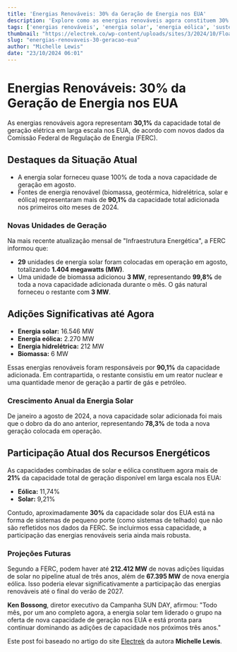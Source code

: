 ```yaml
---
title: 'Energias Renováveis: 30% da Geração de Energia nos EUA'
description: 'Explore como as energias renováveis agora constituem 30% da capacidade de geração de energia nos EUA, com um destaque especial para a energia solar e eólica.'
tags: ['energias renováveis', 'energia solar', 'energia eólica', 'sustentabilidade']
thumbnail: "https://electrek.co/wp-content/uploads/sites/3/2024/10/Floating-solar-Utah.jpg?quality=82&strip=all&w=1600"
slug: "energias-renovaveis-30-geracao-eua"
author: "Michelle Lewis"
date: "23/10/2024 06:01"
---
```


# Energias Renováveis: 30% da Geração de Energia nos EUA

As energias renováveis agora representam **30,1%** da capacidade total de geração elétrica em larga escala nos EUA, de acordo com novos dados da Comissão Federal de Regulação de Energia (FERC).

## Destaques da Situação Atual
- A energia solar forneceu quase 100% de toda a nova capacidade de geração em agosto.
- Fontes de energia renovável (biomassa, geotérmica, hidrelétrica, solar e eólica) representaram mais de **90,1%** da capacidade total adicionada nos primeiros oito meses de 2024.

### Novas Unidades de Geração
Na mais recente atualização mensal de "Infraestrutura Energética", a FERC informou que:
- **29** unidades de energia solar foram colocadas em operação em agosto, totalizando **1.404 megawatts (MW)**.
- Uma unidade de biomassa adicionou **3 MW**, representando **99,8%** de toda a nova capacidade adicionada durante o mês. O gás natural forneceu o restante com **3 MW**.

## Adições Significativas até Agora
- **Energia solar:** 16.546 MW
- **Energia eólica:** 2.270 MW
- **Energia hidrelétrica:** 212 MW
- **Biomassa:** 6 MW

Essas energias renováveis foram responsáveis por **90,1%** da capacidade adicionada. Em contrapartida, o restante consistiu em um reator nuclear e uma quantidade menor de geração a partir de gás e petróleo.

### Crescimento Anual da Energia Solar
De janeiro a agosto de 2024, a nova capacidade solar adicionada foi mais que o dobro da do ano anterior, representando **78,3%** de toda a nova geração colocada em operação.

## Participação Atual dos Recursos Energéticos
As capacidades combinadas de solar e eólica constituem agora mais de **21%** da capacidade total de geração disponível em larga escala nos EUA:
- **Eólica:** 11,74%
- **Solar:** 9,21%

Contudo, aproximadamente **30%** da capacidade solar dos EUA está na forma de sistemas de pequeno porte (como sistemas de telhado) que não são refletidos nos dados da FERC. Se incluirmos essa capacidade, a participação das energias renováveis seria ainda mais robusta.

### Projeções Futuras
Segundo a FERC, podem haver até **212.412 MW** de novas adições líquidas de solar no pipeline atual de três anos, além de **67.395 MW** de nova energia eólica. Isso poderia elevar significativamente a participação das energias renováveis até o final do verão de 2027.

**Ken Bossong**, diretor executivo da Campanha SUN DAY, afirmou: "Todo mês, por um ano completo agora, a energia solar tem liderado o grupo na oferta de nova capacidade de geração nos EUA e está pronta para continuar dominando as adições de capacidade nos próximos três anos."

Este post foi baseado no artigo do site [Electrek](https://electrek.co/2024/10/22/renewables-30-percent-us-utility-scale-generating-capacity/) da autora **Michelle Lewis**.